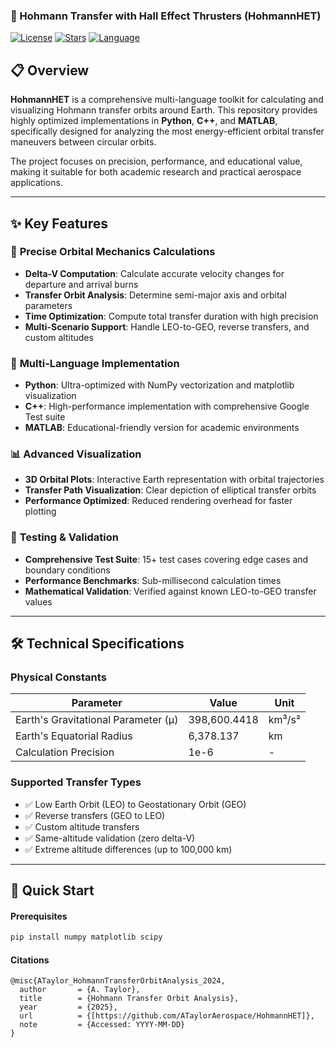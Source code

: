 ###  🚀 Hohmann Transfer with Hall Effect Thrusters (HohmannHET)

[![License](https://img.shields.io/badge/License-MIT-yellow.svg)](https://opensource.org/licenses/MIT)
[![Stars](https://img.shields.io/github/stars/ATaylorAerospace/HohmannHET?style=social)](https://github.com/ATaylorAerospace/HohmannHET)
[![Language](https://img.shields.io/badge/Languages-Python%20%7C%20C%2B%2B%20%7C%20MATLAB-brightgreen)](https://github.com/ATaylorAerospace/HohmannHET)

## 📋 Overview

**HohmannHET** is a comprehensive multi-language toolkit for calculating and visualizing Hohmann transfer orbits around Earth. This repository provides highly optimized implementations in **Python**, **C++**, and **MATLAB**, specifically designed for analyzing the most energy-efficient orbital transfer maneuvers between circular orbits.

The project focuses on precision, performance, and educational value, making it suitable for both academic research and practical aerospace applications.

---

## ✨ Key Features

### 🎯 **Precise Orbital Mechanics Calculations**
- **Delta-V Computation**: Calculate accurate velocity changes for departure and arrival burns
- **Transfer Orbit Analysis**: Determine semi-major axis and orbital parameters
- **Time Optimization**: Compute total transfer duration with high precision
- **Multi-Scenario Support**: Handle LEO-to-GEO, reverse transfers, and custom altitudes

### 🔧 **Multi-Language Implementation**
- **Python**: Ultra-optimized with NumPy vectorization and matplotlib visualization
- **C++**: High-performance implementation with comprehensive Google Test suite
- **MATLAB**: Educational-friendly version for academic environments

### 📊 **Advanced Visualization**
- **3D Orbital Plots**: Interactive Earth representation with orbital trajectories
- **Transfer Path Visualization**: Clear depiction of elliptical transfer orbits
- **Performance Optimized**: Reduced rendering overhead for faster plotting

### 🧪 **Testing & Validation**
- **Comprehensive Test Suite**: 15+ test cases covering edge cases and boundary conditions
- **Performance Benchmarks**: Sub-millisecond calculation times
- **Mathematical Validation**: Verified against known LEO-to-GEO transfer values

---

## 🛠️ Technical Specifications

### **Physical Constants**
| Parameter | Value | Unit |
|-----------|-------|------|
| Earth's Gravitational Parameter (μ) | 398,600.4418 | km³/s² |
| Earth's Equatorial Radius | 6,378.137 | km |
| Calculation Precision | 1e-6 | - |

### **Supported Transfer Types**
- ✅ Low Earth Orbit (LEO) to Geostationary Orbit (GEO)
- ✅ Reverse transfers (GEO to LEO)
- ✅ Custom altitude transfers
- ✅ Same-altitude validation (zero delta-V)
- ✅ Extreme altitude differences (up to 100,000 km)

---

## 🚀 Quick Start

#### Prerequisites

```bash
pip install numpy matplotlib scipy
```

#### Citations
```
@misc{ATaylor_HohmannTransferOrbitAnalysis_2024,
  author       = {A. Taylor},
  title        = {Hohmann Transfer Orbit Analysis},
  year         = {2025},
  url          = {[https://github.com/ATaylorAerospace/HohmannHET]},
  note         = {Accessed: YYYY-MM-DD}
}
```
